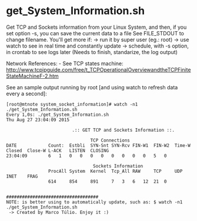 # get_System_Information.sh

Get TCP and Sockets information from your Linux System, and
then, if you set option -s, you can save the current data to a file
See FILE_STDOUT to change filename.
You'll get more if:
	-> run it by super user (eg.: root)
	-> use watch to see in real time and constantly update
	-> schedule, with -s option, in crontab to see logs later (Needs to finish, standarize, the log output)

Network References:
       - See TCP states machine: http://www.tcpipguide.com/free/t_TCPOperationalOverviewandtheTCPFiniteStateMachineF-2.htm


See an sample output running by root [and using watch to refresh data every a second]:
```
[root@mtnote system_socket_information]# watch -n1 ./get_System_Information.sh 
Every 1,0s: ./get_System_Information.sh                                                                            Thu Aug 27 23:04:09 2015

                         .:: GET TCP and Sockets Information ::.

                                TCP Connections
DATE            Count:  Estbli  SYN-Snt SYN-Rcv FIN-W1  FIN-W2  Time-W  Closed  Close-W L-ACK   LISTEN  CLOSING
23:04:09        6	1	0	0	0	0	0	0	0	0	5	0

                                 Sockets Information
                ProcAll System  Kernel  Tcp_All RAW     TCP     UDP     INET    FRAG
                614     854     891     7	3	6	12	21	0


###################################
NOTE: is better using to automatically update, such as: $ watch -n1 ./get_System_Information.sh
 -> Created by Marco Túlio. Enjoy it :)

```


